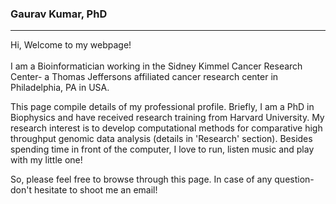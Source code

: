 ### Gaurav Kumar, PhD
<hr>
<p>Hi, Welcome to my webpage!<br/>
<br/> 
I am a Bioinformatician working in the Sidney Kimmel Cancer Research Center- a Thomas Jeffersons affiliated cancer research center in Philadelphia, PA in USA.</p>

<p>This page compile details of my professional profile. Briefly, I am a PhD in Biophysics and have received research training from Harvard University. My research interest is to develop computational methods for comparative high throughput genomic data analysis (details in 'Research' section). Besides spending time in front of the computer, I love to run, listen music and play with my little one!</p>

<p>So, please feel free to browse through this page. In case of any question- don't hesitate to shoot me an email! </p>